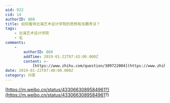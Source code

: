 ```yaml
---
aid: 922
cid: 14
authorID: 860
title: 如何看待北海艺术设计学院的思修和毛概考试？
tags:
    - 北海艺术设计学院
    - 毛
comments:
    -
        authorID: 860
        addTime: 2019-01-22T07:43:00.000Z
        content: >-
            [https://www.zhihu.com/question/309722004](https://www.zhihu.com/question/309722004)
date: 2019-01-22T07:40:00.000Z
category: 问答
---
```


[https://m.weibo.cn/status/4330663089584961?](https://m.weibo.cn/status/4330663089584961?)
